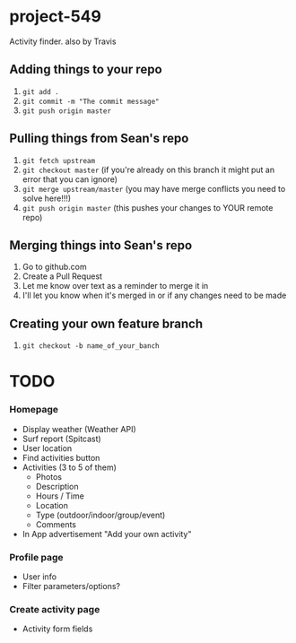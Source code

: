 # project-549
Activity finder.
also by Travis

## Adding things to your repo
1. `git add .`
2. `git commit -m "The commit message"`
3. `git push origin master`

## Pulling things from Sean's repo
1. `git fetch upstream`
2. `git checkout master` (if you're already on this branch it might put an error that you can ignore)
3. `git merge upstream/master` (you may have merge conflicts you need to solve here!!!)
4. `git push origin master` (this pushes your changes to YOUR remote repo)

## Merging things into Sean's repo
1. Go to github.com
2. Create a Pull Request
3. Let me know over text as a reminder to merge it in
4. I'll let you know when it's merged in or if any changes need to be made

## Creating your own feature branch
1. `git checkout -b name_of_your_banch`


# TODO

### Homepage
- Display weather (Weather API)
- Surf report (Spitcast)
- User location
- Find activities button
- Activities (3 to 5 of them)
  - Photos
  - Description
  - Hours / Time
  - Location
  - Type (outdoor/indoor/group/event)
  - Comments
- In App advertisement "Add your own activity"

### Profile page
- User info
- Filter parameters/options?

### Create activity page
- Activity form fields